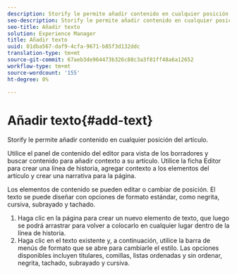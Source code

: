 ```yaml
---
description: Storify le permite añadir contenido en cualquier posición del artículo.
seo-description: Storify le permite añadir contenido en cualquier posición del artículo.
seo-title: Añadir texto
solution: Experience Manager
title: Añadir texto
uuid: 01dba567-daf9-4cfa-9671-b85f3d132ddc
translation-type: tm+mt
source-git-commit: 67aeb3de964473b326c88c3a3f81ff48a6a12652
workflow-type: tm+mt
source-wordcount: '155'
ht-degree: 0%

---
```



# Añadir texto{#add-text}

Storify le permite añadir contenido en cualquier posición del artículo.

Utilice el panel de contenido del editor para vista de los borradores y buscar contenido para añadir contexto a su artículo. Utilice la ficha Editor para crear una línea de historia, agregar contexto a los elementos del artículo y crear una narrativa para la página.

Los elementos de contenido se pueden editar o cambiar de posición. El texto se puede diseñar con opciones de formato estándar, como negrita, cursiva, subrayado y tachado.

1. Haga clic en la página para crear un nuevo elemento de texto, que luego se podrá arrastrar para volver a colocarlo en cualquier lugar dentro de la línea de historia.
1. Haga clic en el texto existente y, a continuación, utilice la barra de menús de formato que se abre para cambiarle el estilo. Las opciones disponibles incluyen titulares, comillas, listas ordenadas y sin ordenar, negrita, tachado, subrayado y cursiva.
